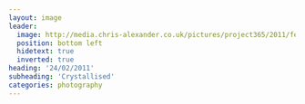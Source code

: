 ```yaml
---
layout: image
leader:
  image: http://media.chris-alexander.co.uk/pictures/project365/2011/feb/24/240211.jpg
  position: bottom left
  hidetext: true
  inverted: true
heading: '24/02/2011'
subheading: 'Crystallised'
categories: photography
---
```

